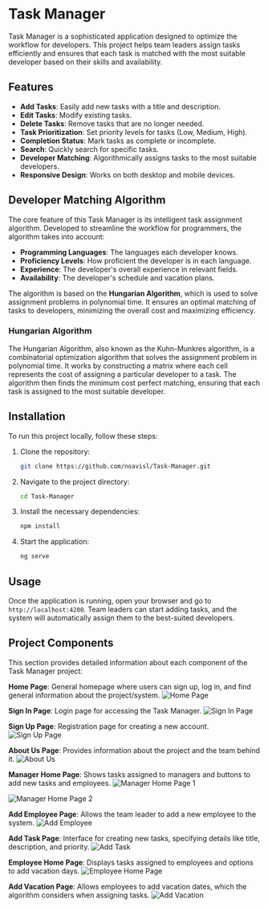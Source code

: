 
# Task Manager

Task Manager is a sophisticated application designed to optimize the workflow for developers. This project helps team leaders assign tasks efficiently and ensures that each task is matched with the most suitable developer based on their skills and availability.

## Features

- **Add Tasks**: Easily add new tasks with a title and description.
- **Edit Tasks**: Modify existing tasks.
- **Delete Tasks**: Remove tasks that are no longer needed.
- **Task Prioritization**: Set priority levels for tasks (Low, Medium, High).
- **Completion Status**: Mark tasks as complete or incomplete.
- **Search**: Quickly search for specific tasks.
- **Developer Matching**: Algorithmically assigns tasks to the most suitable developers.
- **Responsive Design**: Works on both desktop and mobile devices.

## Developer Matching Algorithm

The core feature of this Task Manager is its intelligent task assignment algorithm. Developed to streamline the workflow for programmers, the algorithm takes into account:

- **Programming Languages**: The languages each developer knows.
- **Proficiency Levels**: How proficient the developer is in each language.
- **Experience**: The developer's overall experience in relevant fields.
- **Availability**: The developer's schedule and vacation plans.

The algorithm is based on the **Hungarian Algorithm**, which is used to solve assignment problems in polynomial time. It ensures an optimal matching of tasks to developers, minimizing the overall cost and maximizing efficiency.

### Hungarian Algorithm

The Hungarian Algorithm, also known as the Kuhn-Munkres algorithm, is a combinatorial optimization algorithm that solves the assignment problem in polynomial time. It works by constructing a matrix where each cell represents the cost of assigning a particular developer to a task. The algorithm then finds the minimum cost perfect matching, ensuring that each task is assigned to the most suitable developer.

## Installation

To run this project locally, follow these steps:

1. Clone the repository:
    ```bash
    git clone https://github.com/noavisl/Task-Manager.git
    ```

2. Navigate to the project directory:
    ```bash
    cd Task-Manager
    ```

3. Install the necessary dependencies:
    ```bash
    npm install
    ```

4. Start the application:
    ```bash
    ng serve
    ```

## Usage

Once the application is running, open your browser and go to `http://localhost:4200`. Team leaders can start adding tasks, and the system will automatically assign them to the best-suited developers.

## Project Components

This section provides detailed information about each component of the Task Manager project:

**Home Page**: General homepage where users can sign up, log in, and find general information about the project/system.
![Home Page](Description%20pictures/HomePage.png)

**Sign In Page**: Login page for accessing the Task Manager.
![Sign In Page](Description%20pictures/SignIn.png)

**Sign Up Page**: Registration page for creating a new account.
![Sign Up Page](Description%20pictures/SignUp.png)

**About Us Page**: Provides information about the project and the team behind it.
![About Us](Description%20pictures/AboutUs.png)

**Manager Home Page**: Shows tasks assigned to managers and buttons to add new tasks and employees.
![Manager Home Page 1](Description%20pictures/HomePageManager1.png)

![Manager Home Page 2](Description%20pictures/HomePageManager2.png)

**Add Employee Page**: Allows the team leader to add a new employee to the system.
![Add Employee](Description%20pictures/AddEmployee.png)

**Add Task Page**: Interface for creating new tasks, specifying details like title, description, and priority.
![Add Task](Description%20pictures/AddTask.png)

**Employee Home Page**: Displays tasks assigned to employees and options to add vacation days.
![Employee Home Page](Description%20pictures/HomePageEmployee.png)

**Add Vacation Page**: Allows employees to add vacation dates, which the algorithm considers when assigning tasks.
![Add Vacation](Description%20pictures/AddVacation.png)






